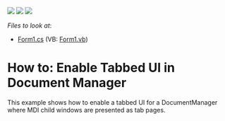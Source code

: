<!-- default badges list -->
![](https://img.shields.io/endpoint?url=https://codecentral.devexpress.com/api/v1/VersionRange/128616821/11.1.4%2B)
[![](https://img.shields.io/badge/Open_in_DevExpress_Support_Center-FF7200?style=flat-square&logo=DevExpress&logoColor=white)](https://supportcenter.devexpress.com/ticket/details/E3245)
[![](https://img.shields.io/badge/📖_How_to_use_DevExpress_Examples-e9f6fc?style=flat-square)](https://docs.devexpress.com/GeneralInformation/403183)
<!-- default badges end -->
<!-- default file list -->
*Files to look at*:

* [Form1.cs](./CS/DocumentManager_TabbedUI/Form1.cs) (VB: [Form1.vb](./VB/DocumentManager_TabbedUI/Form1.vb))
<!-- default file list end -->
# How to: Enable Tabbed UI in Document Manager


<p>This example shows how to enable a tabbed UI for a DocumentManager where MDI child windows are  presented as tab pages.</p>

<br/>


